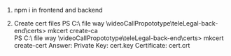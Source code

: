 1. npm i in frontend and backend

2. Create cert files
   PS C:\ file way \videoCallPropototype\teleLegal-back-end\certs> mkcert create-ca  
    PS C:\ file way \videoCallPropototype\teleLegal-back-end\certs> mkcert create-cert
   Answer:
   Private Key: cert.key
   Certificate: cert.crt
